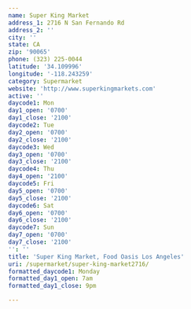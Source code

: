 ```yaml
---
name: Super King Market
address_1: 2716 N San Fernando Rd
address_2: ''
city: ''
state: CA
zip: '90065'
phone: (323) 225-0044
latitude: '34.109996'
longitude: '-118.243259'
category: Supermarket
website: 'http://www.superkingmarkets.com'
active: ''
daycode1: Mon
day1_open: '0700'
day1_close: '2100'
daycode2: Tue
day2_open: '0700'
day2_close: '2100'
daycode3: Wed
day3_open: '0700'
day3_close: '2100'
daycode4: Thu
day4_open: '2100'
daycode5: Fri
day5_open: '0700'
day5_close: '2100'
daycode6: Sat
day6_open: '0700'
day6_close: '2100'
daycode7: Sun
day7_open: '0700'
day7_close: '2100'
'': ''
title: 'Super King Market, Food Oasis Los Angeles'
uri: /supermarket/super-king-market2716/
formatted_daycode1: Monday
formatted_day1_open: 7am
formatted_day1_close: 9pm

---
```

